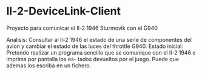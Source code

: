 # Il-2-DeviceLink-Client
Proyecto para comunicar el Il-2 1946 Sturmovik con el G940

Analisis: Consultar al Il-2 1946 el estado de una serie de componentes del avion y cambiar el estado de las luces del 
          throttle G940.
Estado inicial: Pretendo realizar un programa sencillo que se comunique con el Il-2 1946 e imprima por pantalla los es-
                tados devueltos por el juego. Puede que ademas los escriba en un fichero.
